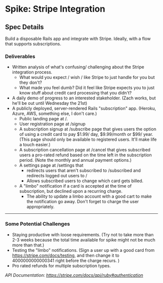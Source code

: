 # Spike: Stripe Integration

## Spec Details

Build a disposable Rails app and integrate with Stripe. Ideally, with a flow that supports subscriptions.

### Deliverables
* Written analysis of what's confusing/ challenging about the Stripe integration process.
    * What would you expect / wish / like Stripe to just handle for you but they don't?
    * What made you feel dumb? Did it feel like Stripe expects you to just know stuff about credit card processing that you didn't?
* A daily demo of progress to an interested stakeholder. (Zach works, but he'll be out until Wednesday the 21st)
* A publicly deployed, server-rendered Rails "subscription" app. (Heroku, Azure, AWS, something else, I don't care.)
    * Public landing page at /.
    * User registration page at /signup
    * A subscription signup at /subscribe page that gives users the option of using a credit card to pay $1.99/ day, $9.99/month or $99/ year. (This page should only be available to registered users. It'll make life a touch easier.)
    * A subscription cancellation page at /cancel that gives subscribed users a pro-rated refund based on the time left in the subscription period. (Note the monthly and annual payment options.)
    * A settings page at /settings that
        * redirects users that aren't subscribed to /subscribed and redirects logged out users to /
        * Allows subscribed users to change which card gets billed.
    * A "limbo" notification if a card is accepted at the time of subscription, but declined upon a recurring charge.
        * The ability to update a limbo account with a good cart to make the notification go away. Don't forget to charge the user appropriately.

_____

### Some Potential Challenges
* Staying productive with loose requirements. (Try not to take more than 2-3 weeks because the total time available for spike might not be much more than that.)
* Testing the "limbo" notifications. (Sign a user up with a good card from https://stripe.com/docs/testing, and then change it to 4000000000000341 right before the charge recurs. )
* Pro rated refunds for multiple subscription types.

*API Documentation: https://stripe.com/docs/api/ruby#authentication*
